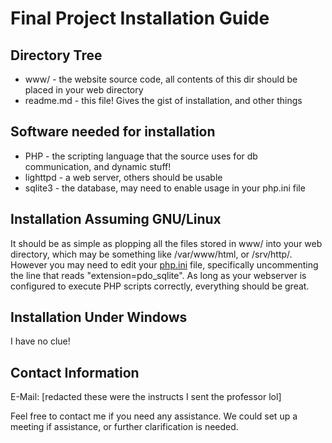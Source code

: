 # Final Project Installation Guide
## Directory Tree
* www/ - the website source code, all contents of this
	dir should be placed in your web directory
* readme.md - this file! Gives the gist of installation,
	and other things
## Software needed for installation
* PHP - the scripting language that the source
	uses for db communication, and dynamic stuff!
* lighttpd - a web server, others should be usable
* sqlite3 - the database, may need to enable usage
	in your php.ini file
## Installation Assuming GNU/Linux
It should be as simple as plopping all the files stored in
www/ into your web directory, which may be something like /var/www/html,
or /srv/http/. However you may need to edit your [php.ini](/etc/php/php.ini) file,
specifically uncommenting the line that reads "extension=pdo_sqlite". As long as
your webserver is configured to execute PHP scripts correctly, everything should
be great.
## Installation Under Windows
I have no clue!
## Contact Information
E-Mail: [redacted these were the instructs I sent the professor lol]

Feel free to contact me if you need any assistance. We could set up a meeting
if assistance, or further clarification is needed.
